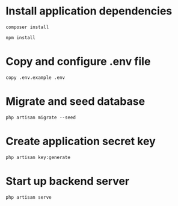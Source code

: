 # Install application dependencies

```
composer install
```

```
npm install
```

# Copy and configure .env file

```
copy .env.example .env
```

# Migrate and seed database

```
php artisan migrate --seed
```

# Create application secret key

```
php artisan key:generate
```

# Start up backend server

```
php artisan serve
```

